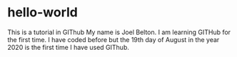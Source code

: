 # hello-world
This is a tutorial in GIThub
My name is Joel Belton. I am learning GITHub for the first time. I have coded before but the 19th day of August in the year 2020 is the first time I have used GIThub.
